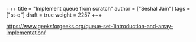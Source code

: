 +++
title = "Implement queue from scratch"
author = ["Seshal Jain"]
tags = ["st-q"]
draft = true
weight = 2257
+++

<https://www.geeksforgeeks.org/queue-set-1introduction-and-array-implementation/>
